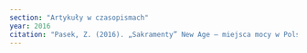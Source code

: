 ```yaml
---
section: "Artykuły w czasopismach"
year: 2016
citation: "Pasek, Z. (2016). „Sakramenty” New Age – miejsca mocy w Polsce: funkcje kulturowe wawelskiego czakramu i kamiennych kręgów w Węsiorach. Przegląd Religioznawczy, 2, 208–220."
---
```

